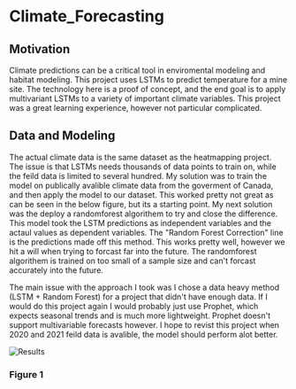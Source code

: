 # Climate_Forecasting


## Motivation 
Climate predictions can be a critical tool in enviromental modeling and habitat modeling. This project uses LSTMs to predict temperature for a mine site. The technology here is a proof of concept, and the end goal is to apply multivariant LSTMs to a variety of important climate variables. This project was a great learning experience, however not particular complicated. 

## Data and Modeling
The actual climate data is the same dataset as the heatmapping project. The issue is that LSTMs needs thousands of data points to train on, while the feild data is limited to several hundred. My solution was to train the model on publically avalible climate data from the goverment of Canada, and then apply the model to our dataset. This worked pretty not great as can be seen in the below figure, but its a starting point. My next solution was the deploy a randomforest algorithem to try and close the difference. This model took the LSTM predictions as independent variables and the actaul values as dependent variables. The "Random Forest Correction" line is the predictions made off this method. This works pretty well, however we hit a will when trying to forcast far into the future. The randomforest algorithem is trained on too small of a sample size and can't forcast accurately into the future. 

The main issue with the approach I took was I chose a data heavy method (LSTM + Random Forest) for a project that didn't have enough data. If I would do this project again I would probably just use Prophet, which expects seasonal trends and is much more lightweight. Prophet doesn't support multivariable forecasts however. I hope to revist this project when 2020 and 2021 feild data is avalible, the model should perform alot better. 

![Results](https://user-images.githubusercontent.com/78721353/108029417-41132d80-6fe2-11eb-9b09-45f566d5328b.png)
### Figure 1 
